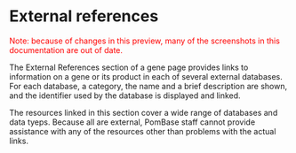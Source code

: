 # External references

<div style="color: red">
  Note: because of changes in this preview, many of the screenshots in
  this documentation are out of date.
</div>

The External References section of a gene page provides links to
information on a gene or its product in each of several external
databases. For each database, a category, the name and a brief
description are shown, and the identifier used by the database is
displayed and linked.

The resources linked in this section cover a wide range of databases
and data tyeps. Because all are external, PomBase staff cannot provide
assistance with any of the resources other than problems with the
actual links.
